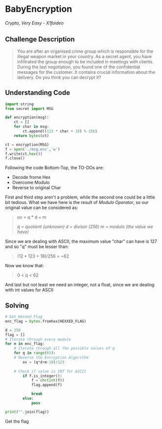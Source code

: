# BabyEncryption

###### Crypto, Very Easy - X1foideo

## Challenge Description

> You are after an organised crime group which is responsible for the illegal weapon market in your country. As a secret agent, you have infiltrated the group enough to be included in meetings with clients. During the last negotiation, you found one of the confidential messages for the customer. It contains crucial information about the delivery. Do you think you can decrypt it?


## Understanding Code

```python
import string
from secret import MSG

def encryption(msg):
    ct = []
    for char in msg:
        ct.append((123 * char + 18) % 256)
    return bytes(ct)

ct = encryption(MSG)
f = open('./msg.enc','w')
f.write(ct.hex())
f.close()
```

Following the code Bottom-Top, the TO-DOs are:
- Decode frome Hex
- Overcome Modulo
- Reverse to original Char

First and third step aren't a problem, while the second one could be a little bit tedious.
What we have here is the result of *Modulo Operator*, so our original value can be considered as:

> ov = q * d + m
> 
> *q = quotient (unknown)
> d = divisor (256)
> m = modulo (the value we have)*

Since we are dealing with ASCII, the maximum value "char" can have is 127 and so "q" must be lesser than:

> (12 • 123 + 18)/256 = ~62

Now we know that:
> 0 < q < 62

And last but not least we need an integer, not a float, since we are dealing with int values for ASCII


## Solving

``` python
# Get Hexxed Flag
enc_flag = bytes.fromhex(HEXXED_FLAG)

d = 256
flag = []
# Iterate through every modulo
for m in enc_flag:
    # Iterate through all the possible values of q
    for q in range(65):
	# Reverse the Encryption Algorithm
        ov = (q*d+m-18)/123
	
	# Check if value is INT for ASCII
        if f.is_integer():
            f = chr(int(f))
            flag.append(f)

            break
        else:
            pass

print("".join(flag))


```

Get the flag
